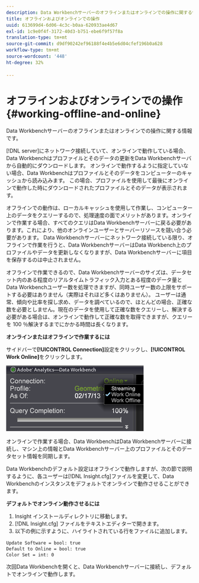 ```yaml
---
description: Data Workbenchサーバーのオフラインまたはオンラインでの操作に関する情報です。
title: オフラインおよびオンラインでの操作
uuid: 613699d4-6d06-4c3c-b0aa-620933ae4d67
exl-id: 1c9e0f4f-3172-40d3-b751-ebe6f9f57f8a
translation-type: tm+mt
source-git-commit: d9df90242ef96188f4e4b5e6d04cfef196b0a628
workflow-type: tm+mt
source-wordcount: '448'
ht-degree: 32%

---
```


# オフラインおよびオンラインでの操作{#working-offline-and-online}

Data Workbenchサーバーのオフラインまたはオンラインでの操作に関する情報です。

[!DNL server]にネットワーク接続していて、オンラインで動作している場合、Data Workbenchはプロファイルとそのデータの更新をData Workbenchサーバから自動的にダウンロードします。 オンラインで動作するように指定していない場合、Data Workbenchはプロファイルとそのデータをコンピューターのキャッシュから読み込みます。 この場合、プロファイルを使用して最後にオンラインで動作した時にダウンロードされたプロファイルとそのデータが表示されます。

オフラインでの動作は、ローカルキャッシュを使用して作業し、コンピューター上のデータをクエリーするので、処理速度の面でメリットがあります。オンラインで作業する場合、すべてのクエリはData Workbenchサーバーに戻る必要があります。これにより、他のオンラインユーザーとサーバーリソースを競い合う必要があります。 Data Workbenchサーバーにネットワーク接続している限り、オフラインで作業を行うと、Data WorkbenchサーバーはData Workbench上のプロファイルやデータを更新しなくなりますが、Data Workbenchサーバーに項目を保存するのは中止されません。

オフラインで作業できるので、Data Workbenchサーバーのサイズは、データセット内のある程度のリアルタイムトラフィック入力とある程度のデータ量とData Workbenchユーザー数を処理できますが、同時ユーザー数の上限をサポートする必要はありません（実際はそれほど多くはありません）。 ユーザーは通常、傾向や比率を探し求め、データを調べているので、ほとんどの場合、正確な数を必要としません。現在のデータを使用して正確な数をクエリーし、解決する必要がある場合は、オンラインで動作して正確な数を取得できますが、クエリーを 100 ％解決するまでにかかる時間は長くなります。

**オンラインまたはオフラインで作業するには**

サイドバーで&#x200B;**[!UICONTROL Connection]**&#x200B;設定をクリックし、**[!UICONTROL Work Online]**&#x200B;をクリックします。

![](assets/sidebar_work_online.png)

オンラインで作業する場合、Data WorkbenchはData Workbenchサーバーに接続し、マシン上の情報とData Workbenchサーバー上のプロファイルとそのデータセット情報を同期します。

Data Workbenchのデフォルト設定はオフラインで動作しますが、次の節で説明するように、各ユーザーは[!DNL Insight.cfg]ファイルを変更して、Data Workbenchのインスタンスをデフォルトでオンラインで動作させることができます。

**デフォルトでオンライン動作させるには**

1. Insight インストールディレクトリに移動します。
1. [!DNL Insight.cfg] ファイルをテキストエディターで開きます。
1. 以下の例に示すように、ハイライトされている行をファイルに追加します。

```
Update Software = bool: true
Default to Online = bool: true
Color Set = int: 0
```

次回Data Workbenchを開くと、Data Workbenchサーバーに接続し、デフォルトでオンラインで動作します。
